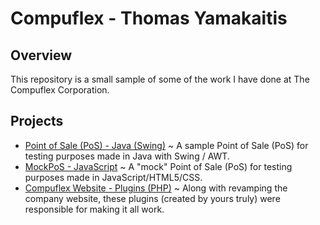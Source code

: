 # Compuflex - Thomas Yamakaitis
## Overview
This repository is a small sample of some of the work I have done at The Compuflex Corporation.

## Projects
 - [Point of Sale (PoS) - Java (Swing)](/PoS%20(Java%20-%20Swing)) ~ A sample Point of Sale (PoS) for testing purposes made in Java with Swing / AWT.
 - [MockPoS - JavaScript](/MockPoS%20(JavaScript)) ~ A "mock" Point of Sale (PoS) for testing purposes made in JavaScript/HTML5/CSS.
 - [Compuflex Website - Plugins (PHP)](/Compuflex%20Website%20-%20Plugins%20(PHP)) ~ Along with revamping the company website, these plugins (created by yours truly) were responsible for making it all work.
